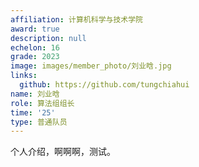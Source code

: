 ```yaml
---
affiliation: 计算机科学与技术学院
award: true
description: null
echelon: 16
grade: 2023
image: images/member_photo/刘业晗.jpg
links:
  github: https://github.com/tungchiahui
name: 刘业晗
role: 算法组组长
time: '25'
type: 普通队员
---
```


个人介绍，啊啊啊，测试。


